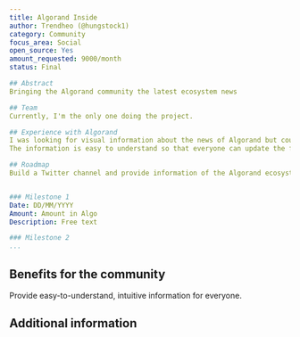 ```yaml
---
title: Algorand Inside
author: Trendheo (@hungstock1)
category: Community
focus_area: Social
open_source: Yes
amount_requested: 9000/month
status: Final

## Abstract
Bringing the Algorand community the latest ecosystem news

## Team
Currently, I'm the only one doing the project.

## Experience with Algorand
I was looking for visual information about the news of Algorand but couldn't find it. 
The information is easy to understand so that everyone can update the fastest information about Algorand.

## Roadmap
Build a Twitter channel and provide information of the Algorand ecosystem to everyone.


### Milestone 1
Date: DD/MM/YYYY
Amount: Amount in Algo
Description: Free text

### Milestone 2 
...
```



## Benefits for the community
Provide easy-to-understand, intuitive information for everyone.

## Additional information
